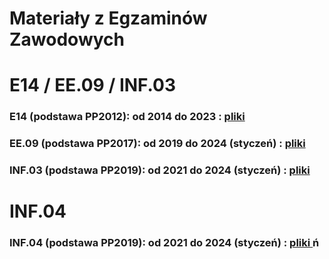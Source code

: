 # Materiały z Egzaminów Zawodowych
# E14 / EE.09 / INF.03
### E14 (podstawa PP2012):    od 2014 do 2023   :  [ pliki ](https://github.com/Golebiewski-Zbigniew/Egzaminy-Zawodowe/tree/main/E14-EE09-INF03)
### EE.09 (podstawa PP2017):  od 2019 do 2024 (styczeń)   :  [ pliki ](https://github.com/Golebiewski-Zbigniew/Egzaminy-Zawodowe/tree/main/E14-EE09-INF03)
### INF.03 (podstawa PP2019): od 2021 do 2024 (styczeń)   :  [ pliki ](https://github.com/Golebiewski-Zbigniew/Egzaminy-Zawodowe/tree/main/E14-EE09-INF03)

# INF.04
### INF.04 (podstawa PP2019): od 2021 do 2024 (styczeń)   :  [ pliki ](https://github.com/Golebiewski-Zbigniew/Egzaminy-Zawodowe/tree/main/INF04)ń


